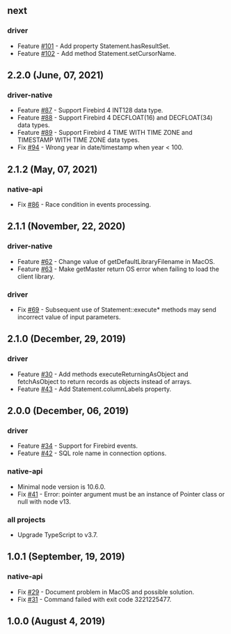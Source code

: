 ## next

### driver

* Feature [#101](https://github.com/asfernandes/node-firebird-drivers/issues/101) - Add property Statement.hasResultSet.
* Feature [#102](https://github.com/asfernandes/node-firebird-drivers/issues/102) - Add method Statement.setCursorName.

## 2.2.0 (June, 07, 2021)

### driver-native

* Feature [#87](https://github.com/asfernandes/node-firebird-drivers/issues/87) - Support Firebird 4 INT128 data type.
* Feature [#88](https://github.com/asfernandes/node-firebird-drivers/issues/88) - Support Firebird 4 DECFLOAT(16) and DECFLOAT(34) data types.
* Feature [#89](https://github.com/asfernandes/node-firebird-drivers/issues/89) - Support Firebird 4 TIME WITH TIME ZONE and TIMESTAMP WITH TIME ZONE data types.
* Fix [#94](https://github.com/asfernandes/node-firebird-drivers/issues/94) - Wrong year in date/timestamp when year < 100.

## 2.1.2 (May, 07, 2021)

### native-api

* Fix [#86](https://github.com/asfernandes/node-firebird-drivers/issues/86) - Race condition in events processing.

## 2.1.1 (November, 22, 2020)

### driver-native

* Feature [#62](https://github.com/asfernandes/node-firebird-drivers/issues/62) - Change value of getDefaultLibraryFilename in MacOS.
* Feature [#63](https://github.com/asfernandes/node-firebird-drivers/issues/63) - Make getMaster return OS error when failing to load the client library.

### driver

* Fix [#69](https://github.com/asfernandes/node-firebird-drivers/issues/69) - Subsequent use of Statement::execute* methods may send incorrect value of input parameters.

## 2.1.0 (December, 29, 2019)

### driver

* Feature [#30](https://github.com/asfernandes/node-firebird-drivers/issues/30) - Add methods executeReturningAsObject and fetchAsObject to return records as objects instead of arrays.
* Feature [#43](https://github.com/asfernandes/node-firebird-drivers/issues/43) - Add Statement.columnLabels property.

## 2.0.0 (December, 06, 2019)

### driver

* Feature [#34](https://github.com/asfernandes/node-firebird-drivers/issues/34) - Support for Firebird events.
* Feature [#42](https://github.com/asfernandes/node-firebird-drivers/pull/42) - SQL role name in connection options.

### native-api

* Minimal node version is 10.6.0.
* Fix [#41](https://github.com/asfernandes/node-firebird-drivers/issues/41) - Error: pointer argument must be an instance of Pointer class or null with node v13.

### all projects

* Upgrade TypeScript to v3.7.

## 1.0.1 (September, 19, 2019)

### native-api

* Fix [#29](https://github.com/asfernandes/node-firebird-drivers/issues/29) - Document problem in MacOS and possible solution.
* Fix [#31](https://github.com/asfernandes/node-firebird-drivers/issues/31) - Command failed with exit code 3221225477.

## 1.0.0 (August 4, 2019)
